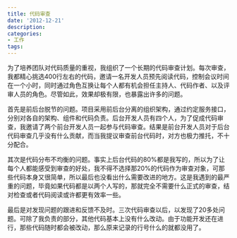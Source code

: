 ```yaml
---
title: 代码审查
date: '2012-12-21'
description:
categories:
- 工作
tags:
---
```


为了培养团队对代码质量的重视，我组织了一个长期的代码审查计划。每次审查，我都精心挑选400行左右的代码，邀请一名开发人员预先阅读代码，控制会议时间在一个小时，同时通过角色互换让每个人都有机会担任主持人、代码作者、以及评审人员的角色。尽管如此，效果却极有限，也暴露出许多的问题。

首先是前后台脱节的问题。项目采用前后台分离的组织架构，通过约定服务接口，分别对各自的架构、组件和代码负责。后台开发人员有四个人，为了促成代码审查，我邀请了两个前台开发人员一起参与代码审查。结果是前台开发人员对于后台代码审查几乎没有什么贡献，而当我提议审查前台代码时，对方也极力推托，不十分配合。

其次是代码分布不均衡的问题。事实上后台代码的80%都是我写的，所以为了让每个人都能感受到审查的好处，我不得不选择那20%的代码作为审查对象，可那些代码本身又很简单，所以最后也没看出什么需要改进的地方。这是我遇到的最严重的问题，毕竟如果代码都是以两个人写的，那就完全不需要什么正式的审查，结对检查或者代码阅读或许都更有效率一些。

最后是对发现问题的跟进和反馈不及时。三次代码审查以后，以发现了20多处问题。可除了我负责的部分，其他代码基本上没有什么改动。由于功能开发还在进行，那些代码随时都会被改动，那么原来记录的行号什么的就都没用了。

&nbsp;
